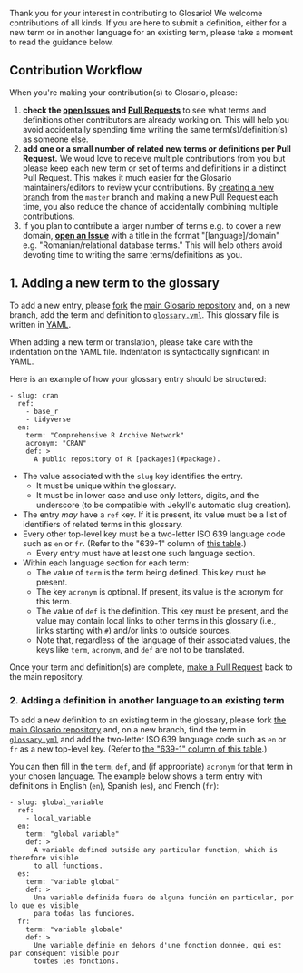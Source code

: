 Thank you for your interest in contributing to Glosario!
We welcome contributions of all kinds.
If you are here to submit a definition,
either for a new term
or in another language for an existing term,
please take a moment to read the guidance below.

## Contribution Workflow

When you're making your contribution(s) to Glosario, please:

1. **check the [open Issues][issues] and [Pull Requests][pulls]** to see what terms and definitions other contributors are already working on. This will help you avoid accidentally spending time writing the same term(s)/definition(s) as someone else.
2. **add one or a small number of related new terms or definitions per Pull Request.** We woud love to receive multiple contributions from you but please keep each new term or set of terms and definitions in a distinct Pull Request. This makes it much easier for the Glosario maintainers/editors to review your contributions. By [creating a new branch][github-branches] from the `master` branch and making a new Pull Request each time, you also reduce the chance of accidentally combining multiple contributions.
3. If you plan to contribute a larger number of terms e.g. to cover a new domain, **[open an Issue][issues]** with a title in the format "[language]/domain" e.g. "Romanian/relational database terms." This will help others avoid devoting time to writing the same terms/definitions as you.

## 1. Adding a new term to the glossary

To add a new entry, please [fork][forking-guide] the [main Glosario repository][repo] and, on a new branch, add the term and definition to [`glossary.yml`][glossary]. This glossary file is written in [YAML].

When adding a new term or translation, please take care with the indentation on the YAML file. Indentation is syntactically significant in YAML.

Here is an example of how your glossary entry should be structured:

```
- slug: cran
  ref:
    - base_r
    - tidyverse
  en:
    term: "Comprehensive R Archive Network"
    acronym: "CRAN"
    def: >
      A public repository of R [packages](#package).
```

-   The value associated with the `slug` key identifies the entry.
    -   It must be unique within the glossary.
    -   It must be in lower case and use only letters, digits, and the underscore
        (to be compatible with Jekyll's automatic slug creation).
-   The entry *may* have a `ref` key.
    If it is present,
    its value must be a list of identifiers of related terms in this glossary.
-   Every other top-level key must be a two-letter ISO 639 language code such as `en` or `fr`.
    (Refer to the "639-1" column of [this table][iso639-table-en].)
    -   Every entry must have at least one such language section.
-   Within each language section for each term:
    -   The value of `term` is the term being defined.
        This key must be present.
    -   The key `acronym` is optional.
        If present, its value is the acronym for this term.
    -   The value of `def` is the definition.
        This key must be present,
        and the value may contain local links to other terms in this glossary
        (i.e., links starting with `#`)
        and/or links to outside sources.
    -   Note that, regardless of the language of their associated values, the keys like `term`, `acronym`, and `def` are not to be translated.

Once your term and definition(s) are complete, [make a Pull Request][pr-guide] back to the main repository.

### 2. Adding a definition in another language to an existing term

To add a new definition to an existing term in the glossary, please fork [the main Glosario repository][repo] and, on a new branch, find the term in [`glossary.yml`][glossary] and add the two-letter ISO 639 language code such as `en` or `fr` as a new top-level key. (Refer to [the "639-1" column of this table][iso639-table-en].)

You can then fill in the `term`, `def`, and (if appropriate) `acronym` for that term in your chosen language. The example below shows a term entry with definitions in English (`en`), Spanish (`es`), and French (`fr`):

```
- slug: global_variable
  ref:
    - local_variable
  en:
    term: "global variable"
    def: >
      A variable defined outside any particular function, which is therefore visible
      to all functions.
  es:
    term: "variable global"
    def: >
      Una variable definida fuera de alguna función en particular, por lo que es visible
      para todas las funciones.
  fr:
    term: "variable globale"
    def: >
      Une variable définie en dehors d'une fonction donnée, qui est par conséquent visible pour
      toutes les fonctions.
```

[forking-guide]: https://guides.github.com/activities/forking/
[github-branches]: https://docs.github.com/en/desktop/contributing-and-collaborating-using-github-desktop/managing-branches
[glossary]: https://github.com/carpentries/glosario/blob/master/glossary.yml
[iso639-table-en]: https://en.wikipedia.org/wiki/List_of_ISO_639-1_codes
[issues]: https://github.com/carpentries/glosario/issues
[new issue]: https://github.com/carpentries/glosario/issues/new
[pr-guide]: https://guides.github.com/activities/forking/#making-a-pull-request
[pulls]: https://github.com/carpentries/glosario/pulls
[repo]: https://github.com/carpentries/glosario
[yaml]: https://learnxinyminutes.com/docs/yaml/
